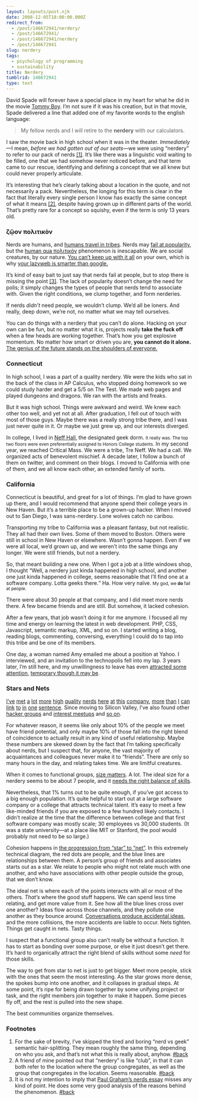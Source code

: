 ```yaml
---
layout: layouts/post.njk
date: 2008-12-05T18:00:00.000Z
redirect_from:
  - /post/146672941/nerdery/
  - /post/146672941/
  - /post/146672941/nerdery
  - /post/146672941
slug: nerdery
tags:
  - psychology of programming
  - sustainability
title: Nerdery
tumblrid: 146672941
type: text
---
```

<p>David Spade will forever have a special place in my heart for what he did in the movie <a href="http://www.imdb.com/title/tt0114694/">Tommy Boy</a>.  I’m not sure if it was his creation, but in that movie, Spade delivered a line that added one of my favorite words to the english language:</p>

<blockquote cite="http://www.imdb.com/title/tt0114694/quotes">My fellow nerds and I will retire to the <strong>nerdery</strong> with our calculators.</blockquote>

<p>I saw the movie back in high school when it was in the theater.  <em>Immediately</em>—I mean, <em>before we had gotten out of our seats</em>—we were using “nerdery” to refer to our pack of nerds <a href="#fn-1" id="n1">[1]</a>.  It’s like there was a linguistic void waiting to be filled, one that we had somehow never noticed before, and that term came to our rescue, identifying and defining a concept that we all knew but could never properly articulate.</p>

<p>It’s interesting that he’s clearly talking about a location in the quote, and not necessarily a pack.  Nevertheless, the longing for this term is clear in the fact that literally every single person I know has exactly the same concept of what it means <a href="#fn-2" id="n2">[2]</a>, despite having grown up in different parts of the world.  That’s pretty rare for a concept so squishy, even if the term is only 13 years old.</p>

<h3 title="Zōon politikon - Social Animal">ζῷον πολιτικὸν</h3>

<p>Nerds are humans, and <a href="http://www.randsinrepose.com/archives/2008/05/15/we_travel_in_tribes.html">humans travel in tribes</a>.  Nerds may <a href="http://www.paulgraham.com/nerds.html">fail at popularity</a>, but the <a href="http://en.wikipedia.org/wiki/Politics_(Aristotle)" title="Human as Politikon">human qua πολιτικὸν</a> phenomenon is inescapable. We are social creatures, by our nature. <a href="http://gee.ky/2008/03/information-versus-knowledge/">You can’t keep up with it all</a> on your own, which is why <a href="http://www.seldo.com/feed/item/a_vc_on_the_virtues_of_the_lazy_web_your_social_network_is_smarter_than_google/639c99c745f3b7865aeee75c3a0afcf0">your lazyweb is smarter than google.</a></p>

<p>It’s kind of easy bait to just say that nerds fail at people, but to stop there is missing the point <a href="#fn-3" id="n3">[3]</a>.  The lack of popularity doesn’t change the need for polis; it simply changes the types of people that nerds tend to associate with.  Given the right conditions, we clump together, and form nerderies.</p>

<p>If nerds <em>didn’t</em> need people, we wouldn’t clump.  We’d all be loners.  And really, deep down, we’re not, no matter what we may tell ourselves.</p>

<p>You can do things with a nerdery that you can’t do alone.  Hacking on your own can be fun, but no matter what it is, projects really <strong>take the fuck off</strong> when a few heads are working together.  That’s how you get explosive momentum.  No matter how smart or driven you are, <strong>you cannot do it alone.</strong>  <a href="http://www.newyorker.com/online/video/conference/2007/gladwell">The genius of the future stands on the shoulders of everyone.</a></p>

<h3>Connecticut</h3>

<p>In high school, I was a part of a quality nerdery.  We were the kids who sat in the back of the class in AP Calculus, who stopped doing homework so we could study harder and get a 5/5 on The Test.  We made web pages and played dungeons and dragons.  We ran with the artists and freaks.</p>

<p>But it was high school.  Things were awkward and weird.  We knew each other too well, and yet not at all.  After graduation, I fell out of touch with most of those guys.  Maybe there was a really strong tribe there, and I was just never quite in it.  Or maybe we just grew up, and our interests diverged.</p>

<p>In college, I lived in <a href="http://www.southernct.edu/residencelife/on-campushousing/residencehalls/neffhall/" title="TRE NEFF!">Neff Hall</a>, the designated geek dorm.  <small>It really was. The top two floors were even preferentially assigned to Honors College students.</small>  In my second year, we reached Critical Mass.  We were a tribe, Tre Neff.  We had a call.  We organized acts of benevolent mischief.  A decade later, I follow a bunch of them on twitter, and comment on their blogs.  I moved to California with one of them, and we all know each other, an extended family of sorts.</p>

<h3>California</h3>

<p>Connecticut is beautiful, and great for a lot of things. I’m glad to have grown up there, and I would recommend that anyone spend their college years in New Haven.  But it’s a terrible place to be a grown-up hacker.  When I moved out to San Diego, I was sans-nerdery.  Lone wolves catch no caribou.</p>

<p>Transporting my tribe to California was a pleasant fantasy, but not realistic.  They all had their own lives.  Some of them moved to Boston.  Others were still in school in New Haven or elsewhere.  Wasn’t gonna happen.  Even if we were all local, we’d grown up, and we weren’t into the same things any longer.  We were still friends, but not a nerdery.</p>

<p>So, that meant building a new one.  When I got a job at a little windows shop, I thought <q>Well, a nerdery just kinda happened in high school, and another one just kinda happened in college, seems reasonable that I’ll find one at a software company.  Lotta geeks there.</q>  Ha.  How very naïve.  <small>My god, we <strong>do</strong> fail at people.</small></p>

<p>There were about 30 people at that company, and I did meet more nerds there.  A few became friends and are still.  But somehow, it lacked cohesion.</p>

<p>After a few years, that job wasn’t doing it for me anymore.  I focused all my time and energy on learning the latest in web development.  PHP, CSS, Javascript,  semantic markup, XML, and so on.  I started writing a blog, reading blogs, commenting, conversing, everything I could do to tap into this tribe and be one of its members.</p>

<p>One day, a woman named Amy emailed me about a position at Yahoo.  I interviewed, and an invitation to the technopolis fell into my lap.  3 years later, I’m still here, and my unwillingness to leave has even <a href="http://valleywag.com/5040787/yahoo-engineer-take-your-job-offer-and-shove-it">attracted some attention</a>, <a href="http://foohack.com/2008/08/why-im-not-working-on-my-startup-yet/">temporary though it may be</a>.</p>

<h3>Stars and Nets</h3>

<p><a href="http://schillmania.com">I’ve</a> <a href="http://curtisharvey.com/">met</a> <a href="http://www.wait-till-i.com/">a</a> <a href="http://seldo.com">lot</a> <a href="http://scriptnode.com">more</a>  <a href="http://juilin.net">high</a> <a href="http://www.gamaielzavala.com/">quality</a> <a href="http://nczonline.net">nerds</a> <a href="http://nate.koechley.com">here</a> <a href="http://crockford.com">at</a> <a href="http://davglass.com">this</a> <a href="http://www.andrewwooldridge.com/blog/">company</a>, <a href="http://www.dustinwhittle.com/">more</a> <a href="http://www.8bitkid.com/">than</a> <a href="http://www.aaroncole.com/">I</a> <a href="http://ryo.iloha.net/">can</a> <a href="http://daaku.org/">link</a> <a href="http://www.stephenwoods.net/">to</a> <a href="http://wonko.com/">in</a> <a href="http://eldub.com/">one</a> <a href="http://www.julienlecomte.net/blog/">sentence</a>.  Since moving to Silicon Valley, I’ve also found other <a href="http://entrepreneur.meetup.com/1737/">hacker groups</a> and <a href="http://javascript.meetup.com/4/">interest meetups</a> and <a href="http://news.ycombinator.com/">so on</a>.</p>

<p>For whatever reason, it seems like only about 10% of the people we meet have friend potential, and only maybe 10% of those fall into the right blend of coincidence to actually result in any kind of useful relationship.  Maybe these numbers are skewed down by the fact that I’m talking specifically about nerds, but I suspect that, for anyone, the vast majority of acquaintances and colleagues never make it to “friends”.  There are only so many hours in the day, and relating takes time.  We are limitful creatures.</p>

<p>When it comes to functional groups, <a href="http://www.lifewithalacrity.com/2008/09/group-threshold.html">size matters</a>.  A lot.  The ideal size for a nerdery seems to be about 7 people, and it <a href="http://foohack.com/2007/12/surgical-team-or-motley-crew-of-adventurers/">needs the right balance of skills</a>.</p>

<p>Nevertheless, that 1% turns out to be quite enough, if you’ve got access to a big enough population.  It’s quite helpful to start out at a large software company or a college that attracts technical talent.  It’s easy to meet a few like-minded friends if you are exposed to a few hundred likely contacts.  I didn’t realize at the time that the difference between college and that first software company was mostly scale; 30 employees vs 30,000 students.  (It was a state university—at a place like MIT or Stanford, the pool would probably not need to be so large.)</p>

<p>Cohesion happens in <a href="http://www.43things.com/entries/view/3411000">the progression from “star” to “net”</a>.  In this extremely technical diagram, the red dots are people, and the blue lines are relationships between them.  A person’s group of friends and associates starts out as a star.  We relate to people who might not relate much with one another, and who have associations with other people outside the group, that we don’t know.</p>

<p>The ideal net is where each of the points interacts with all or most of the others.  <em>That’s</em> where the good stuff happens.  We can spend less time relating, and get more value from it.  See how all the blue lines cross over one another?  Ideas flow across those channels, and they pollute one another as they bounce around.  <a href="http://seldo.com/weblog/2008/08/04/how_to_get_an_idea_for_a_startup_move_to_the_bay">Conversations produce accidental ideas</a>, and the more collisions, the more accidents are liable to occur.  Nets tighten.  Things get caught in nets.  Tasty things.</p>

<p>I suspect that a functional group also can’t really be without a function.  It has to start as bonding over some purpose, or else it just doesn’t get there.  It’s hard to organically attract the right blend of skills without some <em>need</em> for those skills.</p>

<p>The way to get from star to net is just to get bigger.  Meet more people, stick with the ones that seem the most interesting.  As the star grows more dense, the spokes bump into one another, and it collapses in gradual steps.  At some point, it’s ripe for being drawn together by some unifying project or task, and the right members join together to make it happen.  Some pieces fly off, and the rest is pulled into the new shape.</p>

<p>The best communities organize themselves.</p>

<h3>Footnotes</h3>

<ol><li id="fn-1">For the sake of brevity, I’ve skipped the tired and boring “nerd vs geek” semantic hair-splitting.  They mean roughly the same thing, depending on who you ask, and that’s not what this is really about, anyhow. <a href="#n1">#back</a></li>
    <li id="fn-2">A friend of mine pointed out that “nerdery” is like “club”, in that it can both refer to the location where the group congregates, as well as the group that congregates in the location. Seems reasonable. <a href="#n2">#back</a></li>
    <li id="fn-3">It is not my intention to imply that <a href="http://www.paulgraham.com/nerds.html">Paul Graham’s nerds essay</a> misses any kind of point.  He does some very good analysis of the reasons behind the phenomenon. <a href="#n3">#back</a></li>
</ol>
